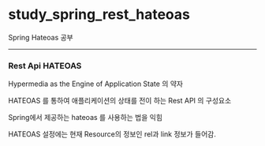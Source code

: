 # study_spring_rest_hateoas
Spring Hateoas 공부

-------
### Rest Api HATEOAS
Hypermedia as the Engine of Application State 의 약자

HATEOAS 를 통하여 애플리케이션의 상태를 전이 하는 Rest API 의 구성요소

Spring에서 제공하는 hateoas 를 사용하는 법을 익힘

HATEOAS 설정에는 현재 Resource의 정보인 rel과 link 정보가 들어감.
